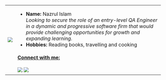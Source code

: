 
<!--
**nakais/nakais** is a ✨ _special_ ✨ repository because its `README.md` (this file) appears on your GitHub profile.

Here are some ideas to get you started:

- 🔭 I’m currently working on ...
- 🌱 I’m currently learning ...
- 👯 I’m looking to collaborate on ...
- 🤔 I’m looking for help with ...
- 💬 Ask me about ...
- 📫 How to reach me: ...
- 😄 Pronouns: ...
- ⚡ Fun fact: ...

-->
<table>
  <tr>
    <td><img src="https://media3.giphy.com/media/WTJLe0xXX6QrPg1nVl/giphy.gif?cid=ecf05e47aufk1lddm028y6phh5hu8ukrg77vy85hw2x3u6m5&rid=giphy.gif&ct=g"></td>
    <td>
        <ul>
          <li><strong>Name:</strong> Nazrul Islam</a></li>
          <em>Looking to secure the role of an entry-level QA Engineer in a dynamic and progressive software firm that would provide challenging opportunities for growth and expanding learning.</em>
          <li><strong>Hobbies:</strong> Reading books, travelling and cooking</li>
        </ul>
        <h4><ins>Connect with me:</ins></h4>
          <a href="nazrulislam5250@gmail.com"><img src="https://img.icons8.com/color/1x/circled-envelope.png"/></a>
          <a href="https://www.linkedin.com/in/nazrul50/"><img src="https://img.icons8.com/fluency/1x/linkedin-circled.png"/></a>
    </td>
  </tr>
</table>
